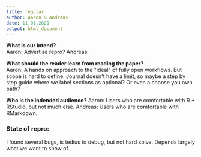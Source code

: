 ```yaml
---
title: regular
author: Aaron & Andreas
date: 11.01.2021
output: html_document
---
```


**What is our intend?**  
Aaron: Advertise repro?
Andreas: 

**What should the reader learn from reading the paper?**  
Aaron: A hands on approach to the "ideal" of fully open workflows.
But scope is hard to define.
Journal doesn't have a limit, so maybe a step by step guide where we label sections as optional?
Or even a choose you own path?

**Who is the indended audience?**
Aaron: Users who are comfortable with R + RStudio, but not much else.
Andreas: Users who are comfortable with RMarkdown.

### State of repro:

I found several bugs, is tedius to debug, but not hard solve.
Depends largely what we want to show of.

